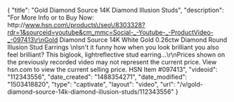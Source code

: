 {
    "title": "Gold   Diamond Source 14K Diamond Illusion Studs",
    "description": "For More Info or to Buy Now: http:\/\/www.hsn.com\/products\/seo\/8303328?rdr=1&sourceid=youtube&cm_mmc=Social-_-Youtube-_-ProductVideo-_-097413\r\nGold   Diamond Source 14K White Gold 0.26ctw Diamond Round Illusion Stud Earrings \nIsn't it funny how when you look brilliant you also feel brilliant? This biglook, lightreflective stud earring...\r\nPrices shown on the previously recorded video may not represent the current price.  View hsn.com to view the current selling price. HSN Item #097413",
    "videoid": "112343556",
    "date_created": "1488354271",
    "date_modified": "1503418820",
    "type": "captivate",
    "layout": "video",
    "url": "\/v\/gold-diamond-source-14k-diamond-illusion-studs\/112343556"
}